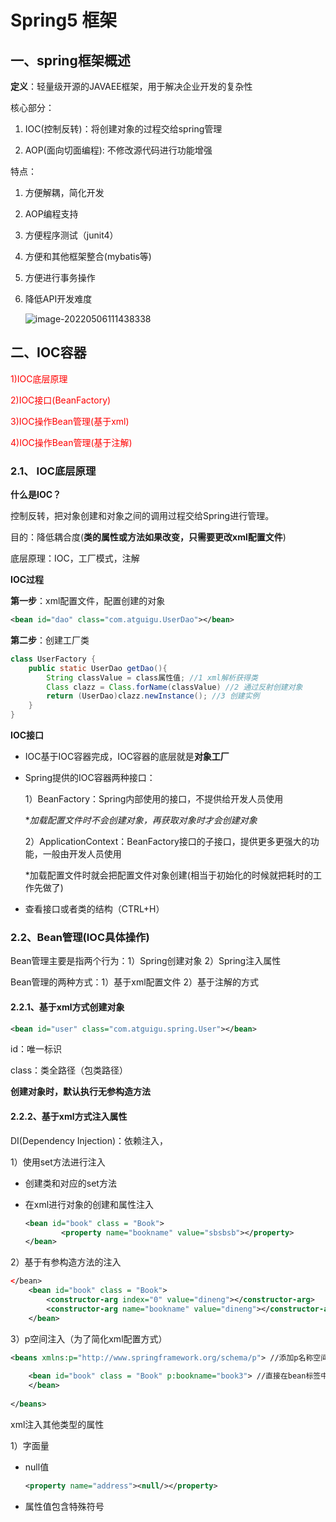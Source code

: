 # Spring5 框架

## 一、spring框架概述

__定义__：轻量级开源的JAVAEE框架，用于解决企业开发的复杂性

核心部分：

1) IOC(控制反转)：将创建对象的过程交给spring管理

2) AOP(面向切面编程): 不修改源代码进行功能增强

特点：

1) 方便解耦，简化开发

2) AOP编程支持

3) 方便程序测试（junit4）

4) 方便和其他框架整合(mybatis等)

5) 方便进行事务操作

6) 降低API开发难度

   ![image-20220506111438338](C:\Users\USER\AppData\Roaming\Typora\typora-user-images\image-20220506111438338.png)

## 二、IOC容器

<font color ='red'>1)IOC底层原理</font>

<font color ='red'>2)IOC接口(BeanFactory)</font>

<font color ='red'>3)IOC操作Bean管理(基于xml)</font>

<font color ='red'>4)IOC操作Bean管理(基于注解)</font>

### 2.1、 IOC底层原理

__什么是IOC？__

控制反转，把对象创建和对象之间的调用过程交给Spring进行管理。

目的：降低耦合度(**类的属性或方法如果改变，只需要更改xml配置文件**)

底层原理：IOC，工厂模式，注解

__IOC过程__

**第一步**：xml配置文件，配置创建的对象

```xml
<bean id="dao" class="com.atguigu.UserDao"></bean>
```

**第二步**：创建工厂类

```java
class UserFactory {
	public static UserDao getDao(){
        String classValue = class属性值; //1 xml解析获得类
        Class clazz = Class.forName(classValue)	//2 通过反射创建对象
        return (UserDao)clazz.newInstance(); //3 创建实例
    }
}
```



**IOC接口**

+ IOC基于IOC容器完成，IOC容器的底层就是**对象工厂**

+ Spring提供的IOC容器两种接口：

  1）BeanFactory：Spring内部使用的接口，不提供给开发人员使用

  **加载配置文件时不会创建对象，再获取对象时才会创建对象*

  2）ApplicationContext：BeanFactory接口的子接口，提供更多更强大的功能，一般由开发人员使用

  *加载配置文件时就会把配置文件对象创建(相当于初始化的时候就把耗时的工作先做了)

+ 查看接口或者类的结构（CTRL+H）

### 2.2、Bean管理(IOC具体操作)

Bean管理主要是指两个行为：1）Spring创建对象 2）Spring注入属性

Bean管理的两种方式：1）基于xml配置文件 2）基于注解的方式



#### **2.2.1、基于xml方式创建对象**

```xml
<bean id="user" class="com.atguigu.spring.User"></bean>
```

id：唯一标识

class：类全路径（包类路径）

**创建对象时，默认执行无参构造方法**



#### **2.2.2、基于xml方式注入属性**

DI(Dependency Injection)：依赖注入，

1）使用set方法进行注入

+ 创建类和对应的set方法

+ 在xml进行对象的创建和属性注入

  ```xml
  <bean id="book" class = "Book">
          <property name="bookname" value="sbsbsb"></property>
  </bean>
  ```

  

2）基于有参构造方法的注入

```xml
</bean>
    <bean id="book" class = "Book">
        <constructor-arg index="0" value="dineng"></constructor-arg>
        <constructor-arg name="bookname" value="dineng"></constructor-arg>
    </bean>
```



3）p空间注入（为了简化xml配置方式）

```xml
<beans xmlns:p="http://www.springframework.org/schema/p"> //添加p名称空间
    
    <bean id="book" class = "Book" p:bookname="book3"> //直接在bean标签中进行操作
    </bean>
    
</beans>
```



xml注入其他类型的属性

1）字面量

+ null值 

  ```xml
  <property name="address"><null/></property>
  ```

  

+ 属性值包含特殊符号









